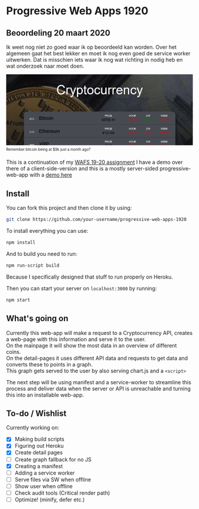 # Progressive Web Apps 1920

## Beoordeling 20 maart 2020

Ik weet nog niet zo goed waar ik op beoordeeld kan worden.
Over het algemeen gaat het best lekker en moet ik nog even goed de service worker uitwerken. Dat is misschien iets waar ik nog wat richting in nodig heb en wat onderzoek naar moet doen.

<kbd>![Shiny front-end](https://raw.githubusercontent.com/DanielvandeVelde/web-app-from-scratch-1920/master/public/img/banner.png "Shiny front-end")</kbd>
<sub><sup>Remember bitcoin being at \$9k just a month ago?</sup></sub>

This is a continuation of my [WAFS 19-20 assignment](https://github.com/danielvandevelde/web-app-from-scratch-1920)
I have a demo over there of a client-side-version and this is a mostly server-sided progressive-web-app with a [demo here](https://cryptocurrency-1920.herokuapp.com/)

## Install

You can fork this project and then clone it by using:

```bash
git clone https://github.com/your-username/progressive-web-apps-1920
```

To install everything you can use:

```bash
npm install
```

And to build you need to run:

```bash
npm run-script build
```

Because I specifically designed that stuff to run properly on Heroku.

Then you can start your server on `localhost:3000` by running:

```bash
npm start
```

## What's going on

Currently this web-app will make a request to a Cryptocurrency API, creates a web-page with this information and serve it to the user.  
On the mainpage it will show the most data in an overview of different coins.  
On the detail-pages it uses different API data and requests to get data and converts these to points in a graph.  
This graph gets served to the user by also serving chart.js and a `<script>`

The next step will be using manifest and a service-worker to streamline this process and deliver data when the server or API is unreachable and turning this into an installable web-app.

## To-do / Wishlist

Currently working on:

- [x] Making build scripts
- [x] Figuring out Heroku
- [x] Create detail pages
- [ ] Create graph fallback for no JS
- [x] Creating a manifest
- [ ] Adding a service worker
- [ ] Serve files via SW when offline
- [ ] Show user when offline
- [ ] Check audit tools (Critical render path)
- [ ] Optimize! (minify, defer etc.)
